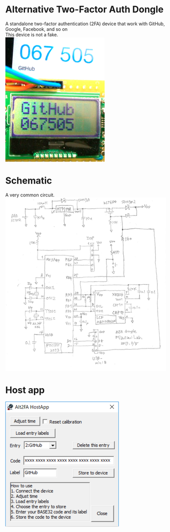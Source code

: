 # Alternative Two-Factor Auth Dongle
A standalone two-factor authentication (2FA) device that work with GitHub, Google, Facebook, and so on  
This device is not a fake.  
<IMG alt=LCDdisp src="pics/Alt2FA_LCDdisp.png"><BR>

# Schematic
A very common circuit.  
<img alt=schematic src="pics/schematic.png"><BR>

# Host app
<img alt=screenShot src="pics/hostapp.png"><BR>
